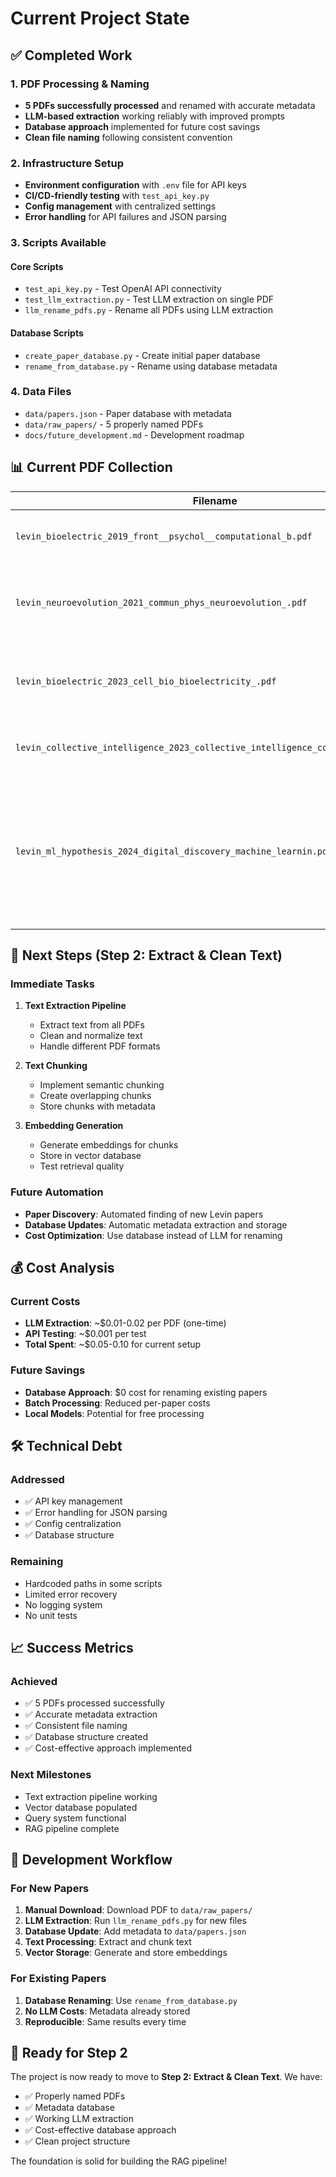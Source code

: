 # Current Project State

## ✅ Completed Work

### 1. PDF Processing & Naming
- **5 PDFs successfully processed** and renamed with accurate metadata
- **LLM-based extraction** working reliably with improved prompts
- **Database approach** implemented for future cost savings
- **Clean file naming** following consistent convention

### 2. Infrastructure Setup
- **Environment configuration** with `.env` file for API keys
- **CI/CD-friendly testing** with `test_api_key.py`
- **Config management** with centralized settings
- **Error handling** for API failures and JSON parsing

### 3. Scripts Available

#### Core Scripts
- `test_api_key.py` - Test OpenAI API connectivity
- `test_llm_extraction.py` - Test LLM extraction on single PDF
- `llm_rename_pdfs.py` - Rename all PDFs using LLM extraction

#### Database Scripts
- `create_paper_database.py` - Create initial paper database
- `rename_from_database.py` - Rename using database metadata

### 4. Data Files
- `data/papers.json` - Paper database with metadata
- `data/raw_papers/` - 5 properly named PDFs
- `docs/future_development.md` - Development roadmap

## 📊 Current PDF Collection

| Filename | Title | Authors | Year | Topic |
|----------|-------|---------|------|-------|
| `levin_bioelectric_2019_front__psychol__computational_b.pdf` | The Computational Boundary of a 'Self' | Michael Levin | 2019 | bioelectric |
| `levin_neuroevolution_2021_commun_phys_neuroevolution_.pdf` | Neuroevolution of decentralized decision-making | Benedikt Hartl, Michael Levin, Andreas Zöttl | 2021 | neuroevolution |
| `levin_bioelectric_2023_cell_bio_bioelectricity_.pdf` | Bioelectricity in Development, Regeneration, and Cancers | Vaibhav P. Pai, GuangJun Zhang, Michael Levin | 2023 | bioelectric |
| `levin_collective_intelligence_2023_collective_intelligence_collective_inte.pdf` | The collective intelligence of evolution and development | Richard Watson, Michael Levin | 2023 | collective_intelligence |
| `levin_ml_hypothesis_2024_digital_discovery_machine_learnin.pdf` | Machine learning for hypothesis generation | Michael Levin, Thomas O'Brien, Joel Stremmel, Léo Pio-Lopez, Patrick McMillen, Cody Rasmussen-Ivey | 2024 | ml_hypothesis |

## 🎯 Next Steps (Step 2: Extract & Clean Text)

### Immediate Tasks
1. **Text Extraction Pipeline**
   - Extract text from all PDFs
   - Clean and normalize text
   - Handle different PDF formats

2. **Text Chunking**
   - Implement semantic chunking
   - Create overlapping chunks
   - Store chunks with metadata

3. **Embedding Generation**
   - Generate embeddings for chunks
   - Store in vector database
   - Test retrieval quality

### Future Automation
- **Paper Discovery**: Automated finding of new Levin papers
- **Database Updates**: Automatic metadata extraction and storage
- **Cost Optimization**: Use database instead of LLM for renaming

## 💰 Cost Analysis

### Current Costs
- **LLM Extraction**: ~$0.01-0.02 per PDF (one-time)
- **API Testing**: ~$0.001 per test
- **Total Spent**: ~$0.05-0.10 for current setup

### Future Savings
- **Database Approach**: $0 cost for renaming existing papers
- **Batch Processing**: Reduced per-paper costs
- **Local Models**: Potential for free processing

## 🛠️ Technical Debt

### Addressed
- ✅ API key management
- ✅ Error handling for JSON parsing
- ✅ Config centralization
- ✅ Database structure

### Remaining
- Hardcoded paths in some scripts
- Limited error recovery
- No logging system
- No unit tests

## 📈 Success Metrics

### Achieved
- ✅ 5 PDFs processed successfully
- ✅ Accurate metadata extraction
- ✅ Consistent file naming
- ✅ Database structure created
- ✅ Cost-effective approach implemented

### Next Milestones
- Text extraction pipeline working
- Vector database populated
- Query system functional
- RAG pipeline complete

## 🔄 Development Workflow

### For New Papers
1. **Manual Download**: Download PDF to `data/raw_papers/`
2. **LLM Extraction**: Run `llm_rename_pdfs.py` for new files
3. **Database Update**: Add metadata to `data/papers.json`
4. **Text Processing**: Extract and chunk text
5. **Vector Storage**: Generate and store embeddings

### For Existing Papers
1. **Database Renaming**: Use `rename_from_database.py`
2. **No LLM Costs**: Metadata already stored
3. **Reproducible**: Same results every time

## 🚀 Ready for Step 2

The project is now ready to move to **Step 2: Extract & Clean Text**. We have:
- ✅ Properly named PDFs
- ✅ Metadata database
- ✅ Working LLM extraction
- ✅ Cost-effective database approach
- ✅ Clean project structure

The foundation is solid for building the RAG pipeline! 